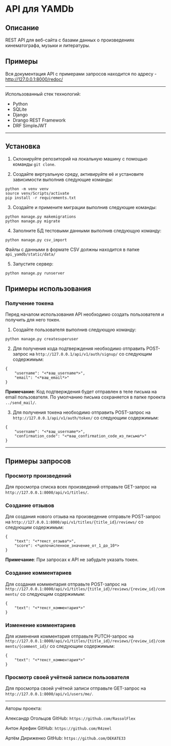 # API для YAMDb

## Описание
REST API для веб-сайта с базами данных о произведениях кинематографа, музыки и литературы.


## Примеры
Вся документация API с примерами запросов находится по адресу - http://127.0.0.1:8000/redoc/

***

Использованный стек технологий:
- Python
- SQLite
- Django
- Drango REST Framework
- DRF SimpleJWT

***

## Установка
1. Склонируйте репозиторий на локальную машину с помощью команды `git clone`.

2. Создайте виртуальную среду, активируйте её и установите зависимости выполнив следующие команды:


```
python -m venv venv
source venv/Scripts/activate
pip install -r requirements.txt
```

3. Создайте и примените миграции выполнив следующие команды:

```
python manage.py makemigrations
python manage.py migrate
```

4. Заполните БД тестовыми данными выполнив следующую команду:

```
python manage.py csv_import
```

Файлы с данными в формате CSV должны находится в папке ```api_yamdb/static/data/```

5. Запустите сервер:

```
python manage.py runserver
```

## Примеры использования

### Получение токена

Перед началом использования API необходимо создать пользователя и получить для него токен.

1. Создайте пользователя выполнив следующую команду:

```
python manage.py createsuperuser
```

2. Для получения кода подтверждения необходимо отправить POST-запрос на `http://127.0.0.1/api/v1/auth/signup/` со следующим содержимым:

```
{
    "username": "<*ваш_username*>",
    "email": "<*ваш_email*>"
}
```

**Примечание**:
Код подтверждения будет отправлен в теле письма на email пользователя. По умолчанию письма сохраняется в папке проекта `../send_mail/`.

3. Для получения токена необходимо отправить POST-запрос на `http://127.0.0.1/api/v1/auth/token/` со следующим содержимым:

```
{
    "username": "<*ваш_username*>",
    "confirmation_code": "<*ваш_confirmation_code_из_письма*>"
}
```

***

## Примеры запросов

### Просмотр произведений
Для просмотра списка всех произведений отправьте GET-запрос на `http://127.0.0.1:8000/api/v1/titles/`.

### Создание отзывов
Для создания нового отзыва на произведение отправьте POST-запрос на `http://127.0.0.1:8000/api/v1/titles/{title_id}/reviews/` со следующим содержимым:

```
{
    "text": "<*текст_отзыва*>",
    "score": <*целочисленное_значение_от_1_до_10*>
}
```

**Примечание**:
При запросах к API не забудьте указать токен.

### Создание комментариев
Для создания комментария отправьте POST-запрос на `http://127.0.0.1:8000/api/v1/titles/{title_id}/reviews/{review_id}/comments/` со следующим содержимым:

```
{
    "text": "<*текст_комментария*>"
}
```

### Изменение комментариев
Для изменения комментария отправьте PUTCH-запрос на `http://127.0.0.1:8000/api/v1/titles/{title_id}/reviews/{review_id}/comments/{comment_id}/` со следующим содержимым:

```
{
    "text": "<*текст_комментария*>"
}
```

### Просмотр своей учётной записи пользователя
Для просмотра своей учётной записи отправьте GET-запрос на `http://127.0.0.1:8000/api/v1/users/me/`.

***

Авторы проекта:

Александр Огольцов
GitHub: `https://github.com/RassolFlex`

Антон Арефин
GitHub: `https://github.com/R4zeel`

Артём Дириженко
GitHub: `https://github.com/DEKATE33`
